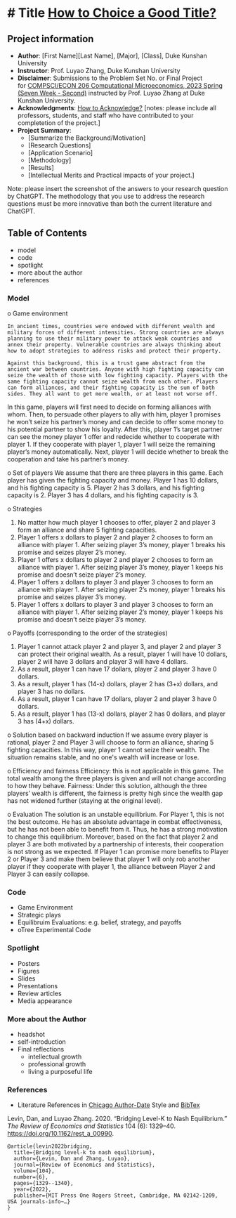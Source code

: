 # # Title [How to Choice a Good Title?](https://www.nature.com/articles/s41562-021-01152-2)
## Project information
- **Author**: [First Name][Last Name], [Major], [Class], Duke Kunshan University
- **Instructor**: Prof. Luyao Zhang, Duke Kunshan University
- **Disclaimer**: Submissions to the Problem Set No. or Final Project for [COMPSCI/ECON 206 Computational Microeconomics, 2023 Spring (Seven Week - Second)](https://ce.pubpub.org/) instructed by Prof. Luyao Zhang at Duke Kunshan University.
- **Acknowledgments**: [How to Acknowledge?](https://www.scribbr.co.uk/thesis-dissertation/acknowledgements/)
[notes: please include all professors, students, and staff who have contributed to your completetion of the project.]
- **Project Summary**: 
  - [Summarize the Background/Motivation]
  - [Research Questions]
  - [Application Scenario]
  - [Methodology]
  - [Results]
  - [Intellectual Merits and Practical impacts of your project.]
  
   
Note: please insert the screenshot of the answers to your research question by ChatGPT. The methodology that you use to address the research questions must be more innovative than both the current literature and ChatGPT. 

## Table of Contents

- model
- code
- spotlight
- more about the author
- references

### Model
o	Game environment  

	In ancient times, countries were endowed with different wealth and military forces of different intensities. Strong countries are always planning to use their military power to attack weak countries and annex their property. Vulnerable countries are always thinking about how to adopt strategies to address risks and protect their property.

	Against this background, this is a trust game abstract from the ancient war between countries. Anyone with high fighting capacity can seize the wealth of those with low fighting capacity. Players with the same fighting capacity cannot seize wealth from each other. Players can form alliances, and their fighting capacity is the sum of both sides. They all want to get more wealth, or at least not worse off. 

In this game, players will first need to decide on forming alliances with whom. Then, to persuade other players to ally with him, player 1 promises he won’t seize his partner’s money and can decide to offer some money to his potential partner to show his loyalty. After this, player 1’s target partner can see the money player 1 offer and redecide whether to cooperate with player 1. If they cooperate with player 1, player 1 will seize the remaining player’s money automatically. Next, player 1 will decide whether to break the cooperation and take his partner’s money.

	
o	Set of players
We assume that there are three players in this game. Each player has given the fighting capacity and money.
Player 1 has 10 dollars, and his fighting capacity is 5.
Player 2 has 3 dollars, and his fighting capacity is 2.
Player 3 has 4 dollars, and his fighting capacity is 3.


o	Strategies 
1.	No matter how much player 1 chooses to offer, player 2 and player 3 form an alliance and share 5 fighting capacities.
2.	Player 1 offers x dollars to player 2 and player 2 chooses to form an alliance with player 1. After seizing player 3’s money, player 1 breaks his promise and seizes player 2’s money.
3.	Player 1 offers x dollars to player 2 and player 2 chooses to form an alliance with player 1. After seizing player 3’s money, player 1 keeps his promise and doesn’t seize player 2’s money.
4.	Player 1 offers x dollars to player 3 and player 3 chooses to form an alliance with player 1. After seizing player 2’s money, player 1 breaks his promise and seizes player 3’s money.
5.	Player 1 offers x dollars to player 3 and player 3 chooses to form an alliance with player 1. After seizing player 2’s money, player 1 keeps his promise and doesn’t seize player 3’s money.

o	Payoffs (corresponding to the order of the strategies)
1.	Player 1 cannot attack player 2 and player 3, and player 2 and player 3 can protect their original wealth. As a result, player 1 will have 10 dollars, player 2 will have 3 dollars and player 3 will have 4 dollars.
2.	As a result, player 1 can have 17 dollars, player 2 and player 3 have 0 dollars.
3.	As a result, player 1 has (14-x) dollars, player 2 has (3+x) dollars, and player 3 has no dollars.
4.	As a result, player 1 can have 17 dollars, player 2 and player 3 have 0 dollars.
5.	As a result, player 1 has (13-x) dollars, player 2 has 0 dollars, and player 3 has (4+x) dollars.


o	Solution based on backward induction
If we assume every player is rational, player 2 and Player 3 will choose to form an alliance, sharing 5 fighting capacities. In this way, player 1 cannot seize their wealth. The situation remains stable, and no one's wealth will increase or lose.

o	Efficiency and fairness
Efficiency: this is not applicable in this game. The total wealth among the three players is given and will not change according to how they behave.
Fairness: Under this solution, although the three players’ wealth is different, the fairness is pretty high since the wealth gap has not widened further (staying at the original level).



o	Evaluation
The solution is an unstable equilibrium. 
For Player 1, this is not the best outcome. He has an absolute advantage in combat effectiveness, but he has not been able to benefit from it. Thus, he has a strong motivation to change this equilibrium.
 Moreover, based on the fact that player 2 and player 3 are both motivated by a partnership of interests, their cooperation is not strong as we expected. If Player 1 can promise more benefits to Player 2 or Player 3 and make them believe that player 1 will only rob another player if they cooperate with player 1, the alliance between Player 2 and Player 3 can easily collapse.



### Code
- Game Environment
- Strategic plays
- Equilibruim Evaluations: e.g. belief, strategy, and payoffs
- oTree Experimental Code 


### Spotlight
- Posters
- Figures
- Slides
- Presentations
- Review articles
- Media appearance

### More about the Author
- headshot
- self-introduction
- Final reflections 
  - intellectual growth
  - professional growth
  - living a purposeful life

### References

- Literature References in [Chicago Author-Date](https://www.chicagomanualofstyle.org/tools_citationguide/citation-guide-2.html) Style and [BibTex](https://scholar.google.com/) 

Levin, Dan, and Luyao Zhang. 2020. “Bridging Level-K to Nash Equilibrium.” *The Review of Economics and Statistics* 104 (6): 1329–40. https://doi.org/10.1162/rest_a_00990.

```
@article{levin2022bridging,
  title={Bridging level-k to nash equilibrium},
  author={Levin, Dan and Zhang, Luyao},
  journal={Review of Economics and Statistics},
  volume={104},
  number={6},
  pages={1329--1340},
  year={2022},
  publisher={MIT Press One Rogers Street, Cambridge, MA 02142-1209, USA journals-info~…}
}
```

